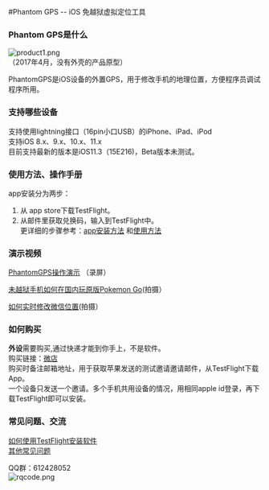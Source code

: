 
#Phantom GPS -- iOS 免越狱虚拟定位工具
### Phantom GPS是什么
![product1.png](http://upload-images.jianshu.io/upload_images/5872815-dc2dc69e4028d067.png?imageMogr2/auto-orient/strip%7CimageView2/2/w/1240)<br>
（2017年4月，没有外壳的产品原型）

PhantomGPS是iOS设备的外置GPS，用于修改手机的地理位置，方便程序员调试程序所用。
### 支持哪些设备
支持使用lightning接口（16pin小口USB）的iPhone、iPad、iPod<br>
支持iOS 8.x、9.x、10.x、11.x<br>
目前支持最新的版本是iOS11.3（15E216)，Beta版本未测试。

### 使用方法、操作手册
app安装分为两步：<br>
1. 从 app store下载TestFlight。<br>
2. 从邮件里获取兑换码，输入到TestFlight中。<br>
更详细的步骤参考：[app安装方法](https://gitee.com/phantomgps/codes/2xhf935ukc84zilov1asd31/raw?blob_name=%E4%BB%8ETestFlight%E4%B8%8B%E8%BD%BDPhantomGPS.pdf) 和[使用方法](https://gitee.com/phantomgps/codes/2xhf935ukc84zilov1asd31/raw?blob_name=PhantomGPS%E4%BD%BF%E7%94%A8%E6%8C%87%E5%AF%BC.pdf) <br>

### 演示视频
[PhantomGPS操作演示](http://player.youku.com/embed/XMzI2NzQ1NzEyOA==) （录屏）

[未越狱手机如何在国内玩原版Pokemon Go](http://player.youku.com/embed/XMjcxMjE0MjYzNg==)(拍摄）

[如何实时修改微信位置](http://player.youku.com/embed/XMjcwODc2NzAzNg==)(拍摄）

### 如何购买
**外设**需要购买,通过快递才能到你手上，不是软件。<br>
购买链接：[微店](http://weidian.com/i/2258146475&ifr=itemdetail&wfr=c)<br>
购买时备注邮箱地址，用于获取苹果发送的测试邀请邀请邮件，从TestFlight下载App。<br>
一个设备只发送一个邀请。多个手机共用设备的情况，用相同apple id登录，再下载TestFlight即可以安装。<br>

### 常见问题、交流
[如何使用TestFlight安装软件](https://jingyan.baidu.com/article/63f23628276e1d0209ab3d10.html)<br>
[其他常见问题](https://github.com/phantomgps/phantomgps.github.io/blob/master/faq.md)

QQ群：612428052<br>
![rqcode.png](http://upload-images.jianshu.io/upload_images/5872815-efba5722342dc399.png?imageMogr2/auto-orient/strip%7CimageView2/2/w/1240)
